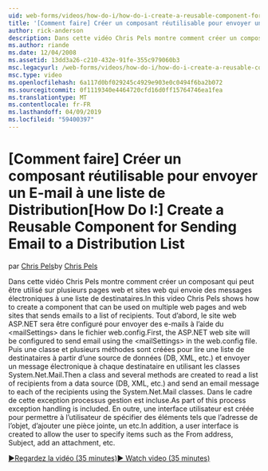 ```yaml
---
uid: web-forms/videos/how-do-i/how-do-i-create-a-reusable-component-for-sending-email-to-a-distribution-list
title: '[Comment faire] Créer un composant réutilisable pour envoyer un E-mail à une liste de Distribution | Microsoft Docs'
author: rick-anderson
description: Dans cette vidéo Chris Pels montre comment créer un composant qui peut être utilisé sur plusieurs pages web et sites web qui envoie des messages électroniques à une liste de destinataires. Brève...
ms.author: riande
ms.date: 12/04/2008
ms.assetid: 13dd3a26-c210-432e-91fe-355c979060b3
msc.legacyurl: /web-forms/videos/how-do-i/how-do-i-create-a-reusable-component-for-sending-email-to-a-distribution-list
msc.type: video
ms.openlocfilehash: 6a117d0bf029245c4929e903e0c0494f6ba2b072
ms.sourcegitcommit: 0f1119340e4464720cfd16d0ff15764746ea1fea
ms.translationtype: MT
ms.contentlocale: fr-FR
ms.lasthandoff: 04/09/2019
ms.locfileid: "59400397"
---
```

# <a name="how-do-i-create-a-reusable-component-for-sending-email-to-a-distribution-list"></a><span data-ttu-id="e8015-104">[Comment faire] Créer un composant réutilisable pour envoyer un E-mail à une liste de Distribution</span><span class="sxs-lookup"><span data-stu-id="e8015-104">[How Do I:] Create a Reusable Component for Sending Email to a Distribution List</span></span>

<span data-ttu-id="e8015-105">par [Chris Pels](https://twitter.com/chrispels)</span><span class="sxs-lookup"><span data-stu-id="e8015-105">by [Chris Pels](https://twitter.com/chrispels)</span></span>

<span data-ttu-id="e8015-106">Dans cette vidéo Chris Pels montre comment créer un composant qui peut être utilisé sur plusieurs pages web et sites web qui envoie des messages électroniques à une liste de destinataires.</span><span class="sxs-lookup"><span data-stu-id="e8015-106">In this video Chris Pels shows how to create a component that can be used on multiple web pages and web sites that sends emails to a list of recipients.</span></span> <span data-ttu-id="e8015-107">Tout d’abord, le site web ASP.NET sera être configuré pour envoyer des e-mails à l’aide du &lt;mailSettings&gt; dans le fichier web.config.</span><span class="sxs-lookup"><span data-stu-id="e8015-107">First, the ASP.NET web site will be configured to send email using the &lt;mailSettings&gt; in the web.config file.</span></span> <span data-ttu-id="e8015-108">Puis une classe et plusieurs méthodes sont créées pour lire une liste de destinataires à partir d’une source de données (DB, XML, etc.) et envoyer un message électronique à chaque destinataire en utilisant les classes System.Net.Mail.</span><span class="sxs-lookup"><span data-stu-id="e8015-108">Then a class and several methods are created to read a list of recipients from a data source (DB, XML, etc.) and send an email message to each of the recipients using the System.Net.Mail classes.</span></span> <span data-ttu-id="e8015-109">Dans le cadre de cette exception processus gestion est incluse.</span><span class="sxs-lookup"><span data-stu-id="e8015-109">As part of this process exception handling is included.</span></span> <span data-ttu-id="e8015-110">En outre, une interface utilisateur est créée pour permettre à l’utilisateur de spécifier des éléments tels que l’adresse de l’objet, d’ajouter une pièce jointe, un etc.</span><span class="sxs-lookup"><span data-stu-id="e8015-110">In addition, a user interface is created to allow the user to specify items such as the From address, Subject, add an attachment, etc.</span></span>

[<span data-ttu-id="e8015-111">&#9654;Regardez la vidéo (35 minutes)</span><span class="sxs-lookup"><span data-stu-id="e8015-111">&#9654; Watch video (35 minutes)</span></span>](https://channel9.msdn.com/Blogs/ASP-NET-Site-Videos/how-do-i-create-a-reusable-component-for-sending-email-to-a-distribution-list)
